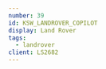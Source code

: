 ```yaml
---
number: 39
id: KSW_LANDROVER_COPILOT
display: Land Rover
tags:
  - landrover
client: LS2682
---
```

